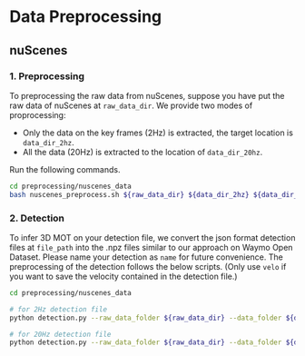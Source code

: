 # Data Preprocessing

## nuScenes

### 1. Preprocessing

To preprocessing the raw data from nuScenes, suppose you have put the raw data of nuScenes at `raw_data_dir`. We provide two modes of proprocessing:
* Only the data on the key frames (2Hz) is extracted, the target location is `data_dir_2hz`.
* All the data (20Hz) is extracted to the location of `data_dir_20hz`.

Run the following commands.

```bash
cd preprocessing/nuscenes_data
bash nuscenes_preprocess.sh ${raw_data_dir} ${data_dir_2hz} ${data_dir_20hz}
```

### 2. Detection

To infer 3D MOT on your detection file, we convert the json format detection files at `file_path` into the .npz files similar to our approach on Waymo Open Dataset. Please name your detection as `name` for future convenience. The preprocessing of the detection follows the below scripts. (Only use `velo` if you want to save the velocity contained in the detection file.)

```bash
cd preprocessing/nuscenes_data

# for 2Hz detection file
python detection.py --raw_data_folder ${raw_data_dir} --data_folder ${data_dir_2hz} --det_name ${name} --file_path ${file_path} --mode 2hz --velo

# for 20Hz detection file
python detection.py --raw_data_folder ${raw_data_dir} --data_folder ${data_dir_20hz} --det_name ${name} --file_path ${file_path} --mode 20hz --velo
```
